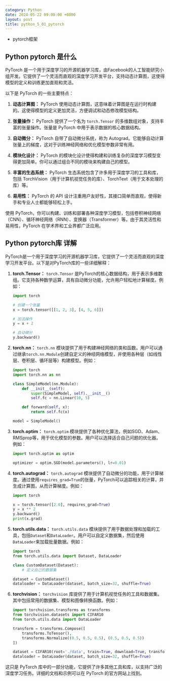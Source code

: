 ```yaml
---
category: Python
date: 2024-05-22 09:00:00 +0800
layout: post
title: python_5_01_pytorch
---
```


+ pytorch框架 

## Python pytorch 是什么

PyTorch 是一个用于深度学习的开源机器学习库，由Facebook的人工智能研究小组开发。它提供了一个灵活而直观的深度学习开发平台，支持动态计算图，这使得模型的定义和训练更加直观和灵活。

以下是 PyTorch 的一些主要特点：

1. **动态计算图：** PyTorch 使用动态计算图，这意味着计算图是在运行时构建的。这使得模型的定义更加灵活，方便调试和动态修改模型结构。

2. **张量操作：** PyTorch 提供了一个名为 `torch.Tensor` 的多维数组对象，支持丰富的张量操作。张量是 PyTorch 中用于表示数据的核心数据结构。

3. **自动微分：** PyTorch 自带了自动微分系统，称为 Autograd。它能够自动计算张量上的梯度，这对于训练神经网络和优化模型参数非常有用。

4. **模块化设计：** PyTorch 的模块化设计使得构建和训练复杂的深度学习模型变得更加简单。你可以通过组合不同的模块来构建自己的模型。

5. **丰富的生态系统：** PyTorch 生态系统包含了许多用于深度学习的工具和库，包括 TorchVision（用于计算机视觉任务的库）、TorchText（用于文本处理的库）等。

6. **易用性：** PyTorch 的 API 设计注重用户友好性，其接口简单而直观，使得新手和专业人士都能够轻松上手。

使用 PyTorch，你可以构建、训练和部署各种深度学习模型，包括卷积神经网络（CNN）、循环神经网络（RNN）、变换器（Transformer）等。由于其灵活性和易用性，PyTorch 在学术界和工业界都广泛应用。

## Python pytorch库 详解

PyTorch是一个用于深度学习的开源机器学习库，它提供了一个灵活而直观的深度学习开发平台。以下是对PyTorch库的一些详细解释：

1. **torch.Tensor：** `torch.Tensor` 是PyTorch的核心数据结构，用于表示多维数组。它支持各种数学运算，具有自动微分功能，允许用户轻松地计算梯度。例如：

    ```python
    import torch

    # 创建一个张量
    x = torch.tensor([[1, 2, 3], [4, 5, 6]])

    # 加法操作
    y = x + 2

    # 自动微分
    y.backward()
    ```

2. **torch.nn：** `torch.nn` 模块提供了用于构建神经网络的类和函数。用户可以通过继承`torch.nn.Module`创建自定义的神经网络模型，并使用各种层（如线性层、卷积层、循环层等）构建模型。例如：

    ```python
    import torch
    import torch.nn as nn

    class SimpleModel(nn.Module):
        def __init__(self):
            super(SimpleModel, self).__init__()
            self.fc = nn.Linear(10, 5)

        def forward(self, x):
            return self.fc(x)

    model = SimpleModel()
    ```

3. **torch.optim：** `torch.optim` 模块提供了各种优化算法，例如SGD、Adam、RMSprop等，用于优化模型的参数。用户可以选择适合自己问题的优化器。例如：

    ```python
    import torch.optim as optim

    optimizer = optim.SGD(model.parameters(), lr=0.01)
    ```

4. **torch.autograd：** `torch.autograd` 模块提供了自动微分的功能，用于计算梯度。通过使用`requires_grad=True`的张量，PyTorch可以追踪相关的计算，并生成计算图，从而计算梯度。例如：

    ```python
    import torch

    x = torch.tensor([2.0], requires_grad=True)
    y = x ** 2
    y.backward()
    print(x.grad)
    ```

5. **torch.utils.data：** `torch.utils.data` 模块提供了用于数据处理和加载的工具，包括`Dataset`和`DataLoader`。用户可以自定义数据集，然后使用`DataLoader`来加载批量数据。例如：

    ```python
    import torch
    from torch.utils.data import Dataset, DataLoader

    class CustomDataset(Dataset):
        # 定义自己的数据集

    dataset = CustomDataset()
    dataloader = DataLoader(dataset, batch_size=32, shuffle=True)
    ```

6. **torchvision：** `torchvision` 库提供了用于计算机视觉任务的工具和数据集。其中包括常用的数据集、模型和图像转换函数。例如：

    ```python
    import torchvision.transforms as transforms
    from torchvision.datasets import CIFAR10
    from torch.utils.data import DataLoader

    transform = transforms.Compose([
        transforms.ToTensor(),
        transforms.Normalize((0.5, 0.5, 0.5), (0.5, 0.5, 0.5))
    ])

    dataset = CIFAR10(root='./data', train=True, download=True, transform=transform)
    dataloader = DataLoader(dataset, batch_size=32, shuffle=True)
    ```

这只是 PyTorch 库中的一部分功能，它提供了许多其他工具和库，以支持广泛的深度学习任务。详细的文档和示例可以在 PyTorch 的官方网站上找到。